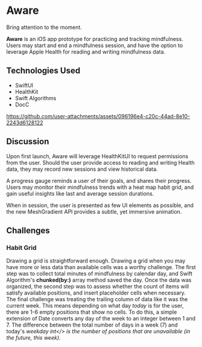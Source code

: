 # Aware
Bring attention to the moment.

<b>Aware</b> is an iOS app prototype for practicing and tracking mindfulness. Users may start and end a mindfulness session, and have the option to leverage Apple Health for reading and writing mindfulness data.

## Technologies Used
- SwiftUI
- HealthKit
- Swift Algorithms
- DocC

https://github.com/user-attachments/assets/096196e4-c20c-44ad-8e10-2243d6128122

## Discussion
Upon first launch, Aware will leverage HealthKitUI to request permissions from the user. Should the user provide access to reading and writing Health data, they may record new sessions and view historical data.

A progress gauge reminds a user of their goals, and shares their progress. Users may monitor their mindfulness trends with a heat map habit grid, and gain useful insights like last and average session durations.

When in session, the user is presented as few UI elements as possible, and the new MeshGradient API provides a subtle, yet immersive animation. 

## Challenges

### Habit Grid
Drawing a grid is straightforward enough. Drawing a grid when you may have more or less data than available cells was a worthy challenge. The first step was to collect total minutes of mindfulness by calendar day, and Swift Algorithm's <b>chunked(by:)</b> array method saved the day. Once the data was organized, the second step was to assess whether the count of items will satisfy available positions, and insert placeholder cells when necessary. The final challenge was treating the trailing column of data like it was the current week. This means depending on what day <i>today</i> is for the user, there are 1-6 empty positions that show no cells. To do this, a simple extension of Date converts any day of the week to an integer between 1 and 7. The difference between the total number of days in a week (7) and today's <i>weekday int</> is the number of positions that are unavailable (in the future, this week). 
